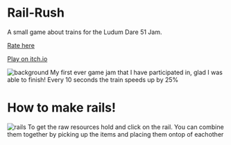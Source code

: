 # Rail-Rush
A small game about trains for the Ludum Dare 51 Jam.

[Rate here](https://ldjam.com/events/ludum-dare/51/rail-rush)

[Play on itch.io](https://frederox.itch.io/rail-rush)

![background](https://user-images.githubusercontent.com/69014593/193679784-19bd1e9c-8883-41d6-8120-05453cb5ea6b.png)
My first ever game jam that I have participated in, glad I was able to finish! Every 10 seconds the train speeds up by 25%

# How to make rails!
![rails](https://user-images.githubusercontent.com/69014593/193679891-89534d1b-0b6e-46f0-a9ae-fe5d4d3eb32b.png)
To get the raw resources hold and click on the rail. You can combine them together by picking up the items and placing them ontop of eachother
